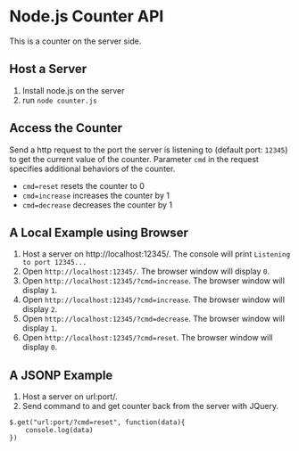 # Node.js Counter API
This is a counter on the server side.

## Host a Server
1. Install node.js on the server
2. run `node counter.js`

## Access the Counter
Send a http request to the port the server is listening to (default port: `12345`) to get the current value of the counter.
Parameter `cmd` in the request specifies additional behaviors of the counter.
- `cmd=reset` resets the counter to 0
- `cmd=increase` increases the counter by 1
- `cmd=decrease` decreases the counter by 1

## A Local Example using Browser
1. Host a server on http://localhost:12345/. The console will print `Listening to port 12345...`
2. Open `http://localhost:12345/`. The browser window will display `0`.
3. Open `http://localhost:12345/?cmd=increase`. The browser window will display `1`.
4. Open `http://localhost:12345/?cmd=increase`. The browser window will display `2`.
5. Open `http://localhost:12345/?cmd=decrease`. The browser window will display `1`.
6. Open `http://localhost:12345/?cmd=reset`. The browser window will display `0`.

## A JSONP Example
1. Host a server on url:port/.
2. Send command to and get counter back from the server with JQuery.
```
$.get("url:port/?cmd=reset", function(data){
    console.log(data)
})
```

